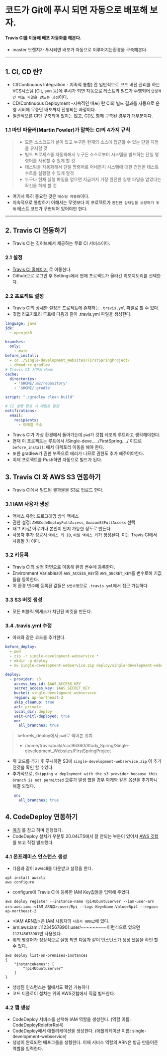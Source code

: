 # 코드가 Git에 푸시 되면 자동으로 배포해 보자.
#### Travis CI를 이용해 배포 자동화를 해본다.
* master 브랜치가 푸시되면 배포가 자동으로 이루어지는환경을 구축해본다.

---
## 1. CI, CD 란?
* CI(Continuous Integration - 지속적 통합) 란 일반적으로 코드 버전 관리를 하는 VCS시스템 (Git, svn 등)에 푸시가 되면 자동으로 테스트와 빌드가 수행되어 ```안정적인 배포 파일을 만드는 과정```이다.
* CD(Continuous Deployment -지속적인 배포) 란 CI의 빌드 결과를 자동으로 운영 서버에 무중단 배포까지 진행되는 과정이다.
* 일반적으론 CI만 구축되어 있지는 않고, CD도 함께 구축된 경우가 대부분이다.

### 1.1 마틴 파울러(Martin Fowler)가 말하는 CI의 4가지 규칙
> * 모든 소스코드가 살이 있고 누구든 현재의 소스에 접근할 수 있는 단일 지점을 유지할 것
> * 빌드 프로세스를 자동화해서 누구든 소스로부터 시스템을 빌드하는 단일 명령어를 사용할 수 있게 할 것
> * 테스팅을 자동화해서 단일 명령어로 어네든지 시스템에 대한 건전한 테스트 수트를 실행할 수 있게 할것
> * 누구나 현재 실행 파일을 얻으면 지금까지 가장 완전한 실행 파일을 얻었다는 확신을 하게 할 것
* 여기서 특히 중요한 것은 ```테스팅 자동화```이다.
* 지속적으로 통합하기 이해서는 무엇보다 이 프로젝트가 ```완전한 상태임을 보장하기 위해``` 테스트 코드가 구현되어 있어야만 한다.

---
## 2. Travis CI 연동하기
* Travis CI는 깃허브에서 제공하는 무료 CI 서비스이다.
### 2.1 설정
* [Travis CI 홈페이지](https://travis-ci.com) 로 이동한다.
* Github으로 로그인 후 Settings에서 현재 프로젝트가 올라간 리포지토리를 선택한다.

### 2.2 프로젝트 설정  
* Travis CI의 상세한 설정은 프로젝트에 존재하는 ```.travis.yml``` 파일로 할 수 있다.
* 깃헙 리포지토리 루트에 다음과 같이 .travis.yml 파일을 생성한다.
```yml
language: java
jdk:
  - openjdk8

branches:
  only:
    - main
before_install:
  - cd ./Single-development_Websites/FirstSpringProject/
  - chmod +x gradlew
# Travis CI 서버의 Home
cache:
  directories:
    - '$HOME/.m2/repository'
    - '$HOME/.gradle'

script: "./gradlew clean build"

# CI 실행 완료 시 메일로 알람
notifications:
  email:
    recipients:
      - 이메일 주소
```
* Travis CI가 가상 환경에서 돌아가는데 ```pwd```가 깃헙 레포의 루트라고 생각해야한다.
* 현재 이 프로젝트는 루트에서 /Single-deve...../FirstSpring..../ 이므로 ```before_install:```에서 디렉토리 이동을 해야 한다.
* 또한 gradlew가 권한 부족으로 에러가 나므로 권한도 추가 해주어야한다.
* 이제 프로젝트를 Push하면  자동으로 빌드가 된다.

## 3. Travis CI 와 AWS S3 연동하기
* Travis CI에서 빌드된 결과물을 S3로 업로드 한다.
### 3.1 IAM 사용자 생성
* 액세스 유형: 프로그래밍 방식 액세스
* 권한 설정: ```AWSCodeDeployFullAccess```, ```AmazonS3FullAccess``` 선택
* 태그 키:값 아무거나 본인이 인지 가능한 정도로 만든다.
* 사용자 추가 성공시 ```액세스 키 ID```, ```비밀 액세스 키```가 생성된다. 이는 Travis CI에서 사용될 키 이다.

### 3.2 키등록
* Travis CI의 설정 화면으로 이동해 환경 변수에 등록한다.
* Environment Variables에 ```AWS_ACCESS_KEY```와 ```AWS_SECRET_KEY```를 변수로해 키값들을 등록한다.
* 이 환경 변수에 등록된 값들은 ```$변수명```으로 ```.travis.yml```에서 접근 가능하다.

### 3.3 S3 버킷 생성
* 모든 퍼블릭 액세스가 차단된 버킷을 만든다.

### 3.4 .travis.yml 수정
* 아래와 같은 코드를 추가한다.
```yaml
before_deploy:
  - pwd
  - zip -r single-development-webservice *
  - mkdir -p deploy
  - mv single-development-webservice.zip deploy/single-development-webservice.zip

deploy:
  - provider: s3
    access_key_id: $AWS_ACCESS_KEY
    secret_access_key: $AWS_SECRET_KEY
    bucket: single-development-webservice
    region: ap-northeast-2
    skip_cleanup: true
    acl: private
    local_dir: deploy
    wait-unitl-deployed: true
    on:
      all_branches: true
```
> beforels_deploy에서 ```pwd```로 찍어본 위치
> * /home/travis/build/ccc96360/Study_Spring/Single-development_Websites/FirstSpringProject

* 위 코드를 추가 후 푸시하면 S3에 ```single-development-webservice.zip``` 이 추가 된것을 확인 할 수있다.
* 추가적으로, ```Skipping a deployment with the s3 provider because this branch is not permitted``` 오류가 발생 했을 경우 아래와 같은 옵션을 추가하니 해결 되었다.
```yaml
    on:
      all_branches: true
```

## 4. CodeDeploy 연동하기
* [여기](https://aws.amazon.com/ko/blogs/devops/automating-deployments-to-raspberry-pi-devices-using-aws-codepipeline/) 를 참고 하며 진행했다.
* CodeDeploy 설치가 우분투 20.04LTS에서 잘 안되는 부분이 있어서 [AWS 깃헙](https://github.com/aws/aws-codedeploy-agent) 를 보고 직접 빌드했다.

### 4.1 온프레미스 인스턴스 생성
* 다음과 같이 awscli를 다운받고 설정을 한다.
```shell
apt install awscli
aws configure
```
* configure에 Travis CI에 등록한 IAM Key값들을 입력해 주었다.
```shell
aws deploy register --instance-name rpi4UbuntuServer --iam-user-arn arn:aws:iam::<IAM ARN값>:user/Rpi --tags Key=Name,Value=Rpi4 --region ap-northeast-2
```
* <IAM ARN값>은 IAM 사용자의 ```사용자 ARN값```에 있다.
* arn:aws:iam::112345678901:user/~~~~~~~~~이런식으로 있으면  ```112345678901```만 사용했다.
* 위의 명령어가 정상적으로 실행 되면 다음과 같이 인스턴스가 생성 됐음을 확인 할 수 있다.
```shell
aws deploy list-on-premises-instances
{
    "instanceNames": [
        "rpi4UbuntuServer"
    ]
}
```
* 생성된 인스턴스는 웹에서도 확인 가능하다
* 코드 디플로이 설치는 위의 AWS깃헙에서 직접 빌드한다.

### 4.2 앱 생성
* CodeDeploy 서비스를 선택해 IAM 역할을 생성한다. (역할 이름: CodeDeployRoleforRpi4)
* CodeDeploy에서 애플리케이션을 생성한다. (애플리케이션 이름: single-development-webservice)
* 생성이 완료되면 배포그룹을 생헝한다. 이때 서비스 역할의 ARN은 방금 만들어준 역할을 입력한다. 
